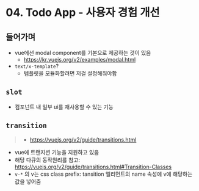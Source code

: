 # 04. Todo App - 사용자 경험 개선

## 들어가며

- vue에선 modal component를 기본으로 제공하는 것이 있음
  - https://kr.vuejs.org/v2/examples/modal.html
- `text/x-template`?
  - 템플릿을 모듈화할려면 저걸 설정해줘야함

## `slot`

- 컴포넌트 내 일부 ui를 재사용할 수 있는 기능

## `transition`

> - https://vuejs.org/v2/guide/transitions.html

- vue에 트랜지션 기능을 지원하고 있음
- 해당 다큐의 동작원리를 참고: https://vuejs.org/v2/guide/transitions.html#Transition-Classes
- `v-*` 의 v는 css class prefix: tansition 엘리먼트의 name 속성에 v에 해당하는 값을 넣어줌
